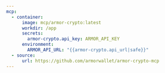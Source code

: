 ```yaml
---
mcp:
  - container:
      image: mcp/armor-crypto:latest
      workdir: /app
      secrets:
        armor-crypto.api_key: ARMOR_API_KEY
      environment:
        ARMOR_API_URL: "{{armor-crypto.api_url|safe}}"
  - source:
      url: https://github.com/armorwallet/armor-crypto-mcp
---
```

